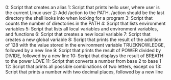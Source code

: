 0: Script that creates an alias
1: Script that prints hello user, where user is the current Linux user
2: Add /action to the PATH. /action should be the last directory the shell looks into when looking for a program
3: Script that counts the number of directories in the PATH
4: Script that lists environment variables
5: Script that lists all local variables and environment variables, and functions
6: Script that creates a new local variable
7: Script that creates a new global variable
8: Script that prints the result of the addition of 128 with the value stored in the environment variable TRUEKNOWLEDGE, followed by a new line
9: Script that prints the result of POWER divided by DIVIDE, followed by a new line
10: Script that displays the result of BREATH to the power LOVE
11: Script that converts a number from base 2 to base 1
12: Script that prints all possible combinations of two letters, except oo
13: Script that prints a number with two decimal places, followed by a new line
